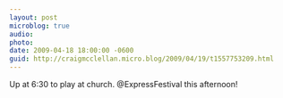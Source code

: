 ```yaml
---
layout: post
microblog: true
audio: 
photo: 
date: 2009-04-18 18:00:00 -0600
guid: http://craigmcclellan.micro.blog/2009/04/19/t1557753209.html
---
```

Up at 6:30 to play at church. @ExpressFestival this afternoon!
